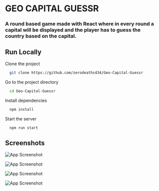 # GEO CAPITAL GUESSR

### A round based game made with React where in every round a capital will be displayed and the player has to guess the country based on the capital.



## Run Locally

Clone the project

```bash
  git clone https://github.com/zerodeaths434/Geo-Capital-Guessr
```

Go to the project directory

```bash
  cd Geo-Capital-Guessr
```

Install dependencies

```bash
  npm install
```

Start the server

```bash
  npm run start
```


## Screenshots

![App Screenshot](https://res.cloudinary.com/dvs0u47yi/image/upload/v1673897805/github%20readme%20images/geocapitalguessSS1_uel9ch.png)

![App Screenshot](https://res.cloudinary.com/dvs0u47yi/image/upload/v1673897804/github%20readme%20images/geocapitalguessSS2_g8uimd.png)

![App Screenshot](https://res.cloudinary.com/dvs0u47yi/image/upload/v1673897805/github%20readme%20images/geocapitalguessSS3_eausvd.png)

![App Screenshot](https://res.cloudinary.com/dvs0u47yi/image/upload/v1673897804/github%20readme%20images/geocapitalguessSS4_kkrvcd.png)

